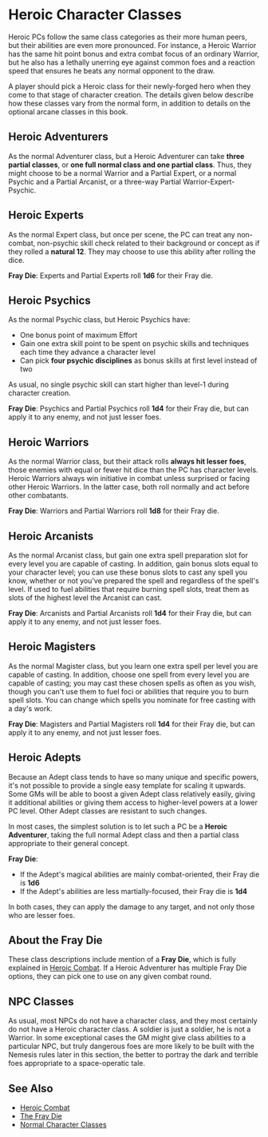 # Heroic Character Classes

Heroic PCs follow the same class categories as their more human peers, but their abilities are even more pronounced. For instance, a Heroic Warrior has the same hit point bonus and extra combat focus of an ordinary Warrior, but he also has a lethally unerring eye against common foes and a reaction speed that ensures he beats any normal opponent to the draw.

A player should pick a Heroic class for their newly-forged hero when they come to that stage of character creation. The details given below describe how these classes vary from the normal form, in addition to details on the optional arcane classes in this book.

## Heroic Adventurers

As the normal Adventurer class, but a Heroic Adventurer can take **three partial classes**, or **one full normal class and one partial class**. Thus, they might choose to be a normal Warrior and a Partial Expert, or a normal Psychic and a Partial Arcanist, or a three-way Partial Warrior-Expert-Psychic.

## Heroic Experts

As the normal Expert class, but once per scene, the PC can treat any non-combat, non-psychic skill check related to their background or concept as if they rolled a **natural 12**. They may choose to use this ability after rolling the dice. 

**Fray Die**: Experts and Partial Experts roll **1d6** for their Fray die.

## Heroic Psychics

As the normal Psychic class, but Heroic Psychics have:
- One bonus point of maximum Effort
- Gain one extra skill point to be spent on psychic skills and techniques each time they advance a character level
- Can pick **four psychic disciplines** as bonus skills at first level instead of two

As usual, no single psychic skill can start higher than level-1 during character creation. 

**Fray Die**: Psychics and Partial Psychics roll **1d4** for their Fray die, but can apply it to any enemy, and not just lesser foes.

## Heroic Warriors

As the normal Warrior class, but their attack rolls **always hit lesser foes**, those enemies with equal or fewer hit dice than the PC has character levels. Heroic Warriors always win initiative in combat unless surprised or facing other Heroic Warriors. In the latter case, both roll normally and act before other combatants. 

**Fray Die**: Warriors and Partial Warriors roll **1d8** for their Fray die.

## Heroic Arcanists

As the normal Arcanist class, but gain one extra spell preparation slot for every level you are capable of casting. In addition, gain bonus slots equal to your character level; you can use these bonus slots to cast any spell you know, whether or not you've prepared the spell and regardless of the spell's level. If used to fuel abilities that require burning spell slots, treat them as slots of the highest level the Arcanist can cast. 

**Fray Die**: Arcanists and Partial Arcanists roll **1d4** for their Fray die, but can apply it to any enemy, and not just lesser foes.

## Heroic Magisters

As the normal Magister class, but you learn one extra spell per level you are capable of casting. In addition, choose one spell from every level you are capable of casting; you may cast these chosen spells as often as you wish, though you can't use them to fuel foci or abilities that require you to burn spell slots. You can change which spells you nominate for free casting with a day's work. 

**Fray Die**: Magisters and Partial Magisters roll **1d4** for their Fray die, but can apply it to any enemy, and not just lesser foes.

## Heroic Adepts

Because an Adept class tends to have so many unique and specific powers, it's not possible to provide a single easy template for scaling it upwards. Some GMs will be able to boost a given Adept class relatively easily, giving it additional abilities or giving them access to higher-level powers at a lower PC level. Other Adept classes are resistant to such changes. 

In most cases, the simplest solution is to let such a PC be a **Heroic Adventurer**, taking the full normal Adept class and then a partial class appropriate to their general concept. 

**Fray Die**: 
- If the Adept's magical abilities are mainly combat-oriented, their Fray die is **1d6**
- If the Adept's abilities are less martially-focused, their Fray die is **1d4**

In both cases, they can apply the damage to any target, and not only those who are lesser foes.

## About the Fray Die

These class descriptions include mention of a **Fray Die**, which is fully explained in [Heroic Combat](heroic-combat.md#the-fray-die). If a Heroic Adventurer has multiple Fray Die options, they can pick one to use on any given combat round.

## NPC Classes

As usual, most NPCs do not have a character class, and they most certainly do not have a Heroic character class. A soldier is just a soldier, he is not a Warrior. In some exceptional cases the GM might give class abilities to a particular NPC, but truly dangerous foes are more likely to be built with the Nemesis rules later in this section, the better to portray the dark and terrible foes appropriate to a space-operatic tale.

## See Also

- [Heroic Combat](heroic-combat.md)
- [The Fray Die](heroic-combat.md#the-fray-die)
- [Normal Character Classes](../character-creation/classes/)